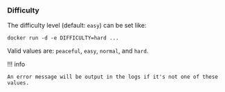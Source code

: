 ### Difficulty

The difficulty level (default: `easy`) can be set like:

```
docker run -d -e DIFFICULTY=hard ...
```

Valid values are: `peaceful`, `easy`, `normal`, and `hard`.

!!! info 

    An error message will be output in the logs if it's not one of these values.
